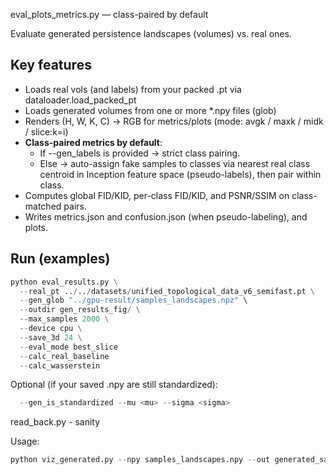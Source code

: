 eval_plots_metrics.py  — class-paired by default

Evaluate generated persistence landscapes (volumes) vs. real ones.

Key features
------------
- Loads real vols (and labels) from your packed .pt via dataloader.load_packed_pt
- Loads generated volumes from one or more *.npy files (glob)
- Renders (H, W, K, C) -> RGB for metrics/plots (mode: avgk / maxk / midk / slice:k=i)
- **Class-paired metrics by default**:
    * If --gen_labels is provided → strict class pairing.
    * Else → auto-assign fake samples to classes via nearest real class centroid
      in Inception feature space (pseudo-labels), then pair within class.
- Computes global FID/KID, per-class FID/KID, and PSNR/SSIM on class-matched pairs.
- Writes metrics.json and confusion.json (when pseudo-labeling), and plots.

Run (examples)
--------------
```python
python eval_results.py \
  --real_pt ../../datasets/unified_topological_data_v6_semifast.pt \
  --gen_glob "../gpu-result/samples_landscapes.npz" \
  --outdir gen_results_fig/ \
  --max_samples 2000 \
  --device cpu \
  --save_3d 24 \
  --eval_mode best_slice  
  --calc_real_baseline
  --calc_wasserstein
```

Optional (if your saved .npy are still standardized):
```python
  --gen_is_standardized --mu <mu> --sigma <sigma>
```



read_back.py - sanity


Usage:

```python
python viz_generated.py --npy samples_landscapes.npy --out generated_samples
```